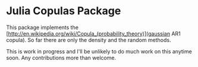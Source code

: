 

# Julia Copulas Package

This package implements the [http://en.wikipedia.org/wiki/Copula_(probability_theory)](gaussian AR1 copula). So far there are only the density and the random methods. 

This is work in progress and I'll be unlikely to do much work on this anytime soon. Any contributions more than welcome.

